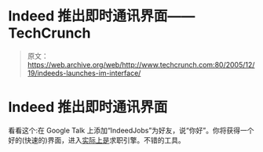# Indeed 推出即时通讯界面——TechCrunch

> 原文：<https://web.archive.org/web/http://www.techcrunch.com:80/2005/12/19/indeeds-launches-im-interface/>

# Indeed 推出即时通讯界面

看看这个:在 Google Talk 上添加“IndeedJobs”为好友，说“你好”。你将获得一个好的(快速的)界面，进入[实际上是](https://web.archive.org/web/20220617072341/http://www.indeed.com/)求职引擎。不错的工具。